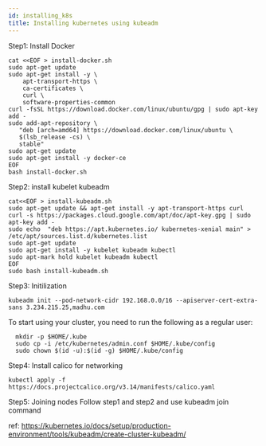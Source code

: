 ```yaml
---
id: installing_k8s
title: Installing kubernetes using kubeadm
---
```



Step1: Install Docker

```
cat <<EOF > install-docker.sh
sudo apt-get update
sudo apt-get install -y \
    apt-transport-https \
    ca-certificates \
    curl \
    software-properties-common
curl -fsSL https://download.docker.com/linux/ubuntu/gpg | sudo apt-key add -
sudo add-apt-repository \
   "deb [arch=amd64] https://download.docker.com/linux/ubuntu \
   $(lsb_release -cs) \
   stable"
sudo apt-get update
sudo apt-get install -y docker-ce 
EOF
bash install-docker.sh

```

Step2: install kubelet kubeadm 
```
cat<<EOF > install-kubeadm.sh
sudo apt-get update && apt-get install -y apt-transport-https curl
curl -s https://packages.cloud.google.com/apt/doc/apt-key.gpg | sudo apt-key add -
sudo echo  "deb https://apt.kubernetes.io/ kubernetes-xenial main" > /etc/apt/sources.list.d/kubernetes.list 
sudo apt-get update
sudo apt-get install -y kubelet kubeadm kubectl
sudo apt-mark hold kubelet kubeadm kubectl
EOF
sudo bash install-kubeadm.sh

```

Step3: Initilization
```
kubeadm init --pod-network-cidr 192.168.0.0/16 --apiserver-cert-extra-sans 3.234.215.25,madhu.com

```

To start using your cluster, you need to run the following as a regular user:
```
  mkdir -p $HOME/.kube
  sudo cp -i /etc/kubernetes/admin.conf $HOME/.kube/config
  sudo chown $(id -u):$(id -g) $HOME/.kube/config

```

Step4: Install calico for networking

```
kubectl apply -f https://docs.projectcalico.org/v3.14/manifests/calico.yaml

```

Step5: Joining nodes
Follow step1 and step2 and use kubeadm join command

ref: https://kubernetes.io/docs/setup/production-environment/tools/kubeadm/create-cluster-kubeadm/
